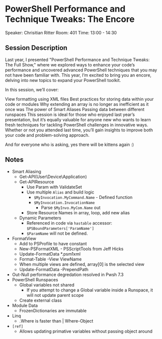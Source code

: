 # PowerShell Performance and Technique Tweaks: The Encore

Speaker: Chrisitian Ritter
Room: 401
Time: 13:00 - 14:30

## Session Description

Last year, I presented "PowerShell Performance and Technique Tweaks: The Full Show," where we explored ways to enhance your code’s performance and uncovered advanced PowerShell techniques that you may not have been familiar with. This year, I’m excited to bring you an encore, delving into new topics to expand your PowerShell toolkit.

In this session, we’ll cover:

View formatting using XML files
Best practices for storing data within your code or modules
Why extending an array is no longer as inefficient as it once was
The power of Smart Aliases
Passing data between different runspaces
This session is ideal for those who enjoyed last year’s presentation, but it’s equally valuable for anyone new who wants to learn fresh techniques for tackling PowerShell challenges in innovative ways. Whether or not you attended last time, you’ll gain insights to improve both your code and problem-solving approach.

And for everyone who is asking, yes there will be kittens again :)

## Notes

- Smart Aliasing
  - Get-API(User\Device\Application)
  - Get-APIResource
    - Use Param with ValidateSet
    - Use multiple `Alias` and build logic
      - `$MyInvocation.MyCommand.Name` - Defined function
      - `$MyInvocation.InvocationName`
        - Parse `$MyInvo.MyCom.Name` out
    - Store Resource Names in array, loop, add new alias
  - Dynamic Parameters
    - Referenced in code via `hastable` accessor: `$PSBoundParameters['ParamName']`
    - `$ParamName` will not be defined.
- FormatView
  - Add to PSProfile to have constant
  - New-PSFormatXML - PSScriptTools from Jeff Hicks
  - Update-FormatData *.psm1xml
  - Format-Table -View ViewName
  - When multiple views are defined, array[0] is the selected view
  - Update-FormatData -PrependPath
- Out-Null performance degredation resolved in Pwsh 7.3
- PowerShell Runspaces
  - Global variables not shared
    - If you attempt to change a Global variable inside a Runspace, it will not update parent scope
  - Create external class
- Module Data
  - FrozenDictionaries are immutable
- Linq
  - .Where is faster than | Where-Object
- `[ref]`
  - Allows updating primative variables without passing object around
